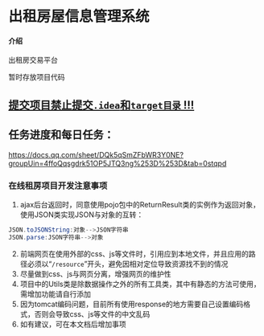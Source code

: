 # 出租房屋信息管理系统

#### 介绍
出租房交易平台

暂时存放项目代码

## <ins>提交项目禁止提交`.idea`和`target目录` !!!</ins>

## 任务进度和每日任务：
https://docs.qq.com/sheet/DQk5qSmZFbWR3Y0NE?groupUin=4ffoQqsgdrk51OP5JTQ3ng%253D%253D&tab=0stqpd


### 在线租房项目开发注意事项
1. ajax后台返回时，同意使用pojo包中的ReturnResult类的实例作为返回对象，使用JSON类实现JSON与对象的互转：
```java
JSON.toJSONString:对象-->JSON字符串
JSON.parse:JSON字符串-->对象
```
2. 前端网页在使用外部的css、js等文件时，引用应到本地文件，并且应用的路径必须以“`/resource`”开头，避免因相对定位导致资源找不到的情况
3. 尽量做到css、js与网页分离，增强网页的维护性
4. 项目中的Utils类是除数据操作之外的所有工具类，其中有静态的方法可使用，需增加功能请自行添加
5. 因为tomcat编码问题，目前所有使用response的地方需要自己设置编码格式，否则会导致css、js等文件的中文乱码
6. 如有建议，可在本文档后增加事项
